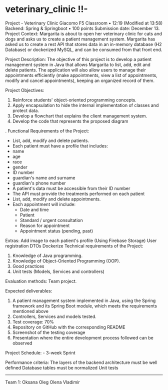 # veterinary_clinic !!-

Project - Veterinary Clinic
Giacomo F5 Classroom
•
12:19 (Modified at 13:58)
Backend: Spring & Springboot
•
100 points
Submission date: December 13.
Project Context:
Margarita is about to open her veterinary clinic for cats and dogs and asks us to create a patient management system. Margarita has asked us to create a rest API that stores data in an in-memory database (H2 Database) or dockerized MySQL, and can be consumed from that front end.

Project Description:
The objective of this project is to develop a patient management system in Java that allows Margarita to list, add, edit and delete patients. The application will also allow users to manage their appointments efficiently (make appointments, view a list of appointments, modify and cancel appointments), keeping an organized record of them.

Project Objectives:
1. Reinforce students' object-oriented programming concepts.
2. Apply encapsulation to hide the internal implementation of classes and protect data.
3. Develop a flowchart that explains the client management system.
4. Develop the code that represents the proposed diagram

. Functional Requirements of the Project:    
- List, add, modify and delete patients.
- Each patient must have a profile that includes:
- name
- age
- race
- gender
- ID number
- guardian's name and surname
- guardian's phone number
- A patient's data must be accessible from their ID number
- The API must provide the treatments performed on each patient
- List, add, modify and delete appointments.
- Each appointment will include:
   - Date and time
   - Patient
   - Standard / urgent consultation
   - Reason for appointment
   - Appointment status (pending, past)

Extras:
Add image to each patient's profile (Using Firebase Storage)
User registration 
DTOs
Dockerize
Technical requirements of the Project:
1. Knowledge of Java programming.
2. Knowledge of Object-Oriented Programming (OOP).
3. Good practices
4. Unit tests (Models, Services and controllers)

Evaluation methods:  Team project.

Expected deliverables:
1. A patient management system implemented in Java, using the Spring framework and its Spring Boot module, which meets the requirements mentioned above
2. Controllers, Services and models tested.
3. Test coverage: 70%
4. Repository on GitHub with the corresponding README
5. Screenshot of the testing coverage
6. Presentation where the entire development process followed can be observed

Project Schedule: - 3-week Sprint

Performance criteria:
The layers of the backend architecture must be well defined
Database tables must be normalized
Unit tests

---------------------------------
Team 1:
Oksana
Oleg
Olena
Vladimir
